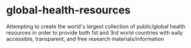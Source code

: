 # global-health-resources
Attempting to create the world's largest collection of public/global health resources in order to provide both 1st and 3rd world countries with eaily accessible, transparent, and free research materials/information
